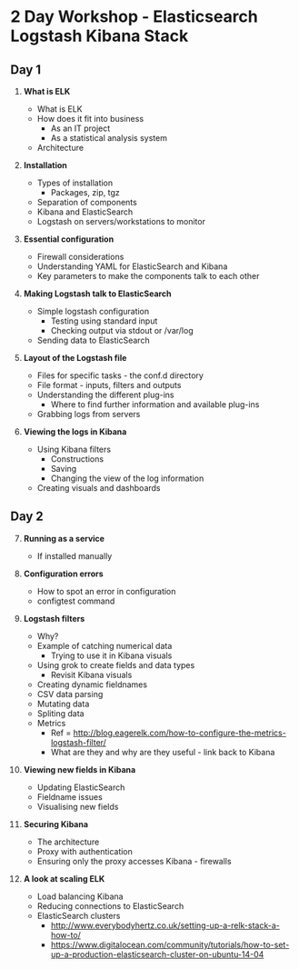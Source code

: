 # 2 Day Workshop - Elasticsearch Logstash Kibana Stack

## Day 1

1. **What is ELK**
    * What is ELK
    * How does it fit into business
    	* As an IT project
      * As a statistical analysis system
    * Architecture

2. **Installation**
    * Types of installation
      * Packages, zip, tgz
    * Separation of components
  	* Kibana and ElasticSearch
  	* Logstash on servers/workstations to monitor

3. **Essential configuration**
	 * Firewall considerations
	 * Understanding YAML for ElasticSearch and Kibana
   * Key parameters to make the components talk to each other

4. **Making Logstash talk to ElasticSearch**
	* Simple logstash configuration
      * Testing using standard input
      * Checking output via stdout or /var/log
	* Sending data to ElasticSearch

5. **Layout of the Logstash file**
	* Files for specific tasks - the conf.d directory
	* File format - inputs, filters and outputs
	* Understanding the different plug-ins
		* Where to find further information and available plug-ins
	* Grabbing logs from servers

6. **Viewing the logs in Kibana**
	* Using Kibana filters
		* Constructions
		* Saving
		* Changing the view of the log information
	* Creating visuals and dashboards

## Day 2

7. **Running as a service**
	* If installed manually

8. **Configuration errors**
	* How to spot an error in configuration
	* configtest command

9. **Logstash filters**
	* Why?
	* Example of catching numerical data
		* Trying to use it in Kibana visuals
	* Using grok to create fields and data types
		* Revisit Kibana visuals
	* Creating dynamic fieldnames
	* CSV data parsing
	* Mutating data
	* Spliting data
	* Metrics
		* Ref = http://blog.eagerelk.com/how-to-configure-the-metrics-logstash-filter/
		* What are they and why are they useful - link back to Kibana

10. **Viewing new fields in Kibana**
	* Updating ElasticSearch
	* Fieldname issues
	* Visualising new fields

11. **Securing Kibana**
	* The architecture
	* Proxy with authentication
	* Ensuring only the proxy accesses Kibana - firewalls

12. **A look at scaling ELK**
	* Load balancing Kibana
	* Reducing connections to ElasticSearch
	* ElasticSearch clusters
		* http://www.everybodyhertz.co.uk/setting-up-a-relk-stack-a-how-to/
		*  https://www.digitalocean.com/community/tutorials/how-to-set-up-a-production-elasticsearch-cluster-on-ubuntu-14-04
